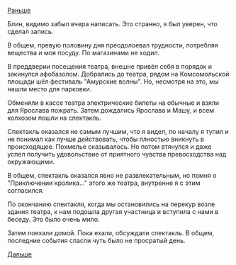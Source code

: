 [Раньше](2019.06.01.md)

Блин, видимо забыл вчера написать. Это странно, я был уверен, что сделал запись.

В общем, превую половину дня преодолоевал трудности, потребляя вещества и моя посуду. По магазинами не ходил.

В преддверии посещения театра, внешне привёл себя в порядок и закинулся афобазолом.
Добрались до театра, рядом на Комсомольской площади шёл фестиваль "Амурские волны". Но, несмотря на это, мы нашли место для парковки.

Обменяли в кассе театра электрические билеты на обычные и взяли для Ярослава пожрать. Затем дождались Ярослава и Машу, и всем колхозом пошли на спектакль.

Спектакль оказался не самым лучшим, что я видел, по началу я тупил и не понимал как лучше действовать, чтобы плностью вникнуть в происходящее. Похмелье сказывалось.
Но потом втянулся и даже успел получить удовольствие от приятного чувства превосходства над окружающими.

В общем, спектакль оказался явно не развлекательным, но помня о "Приключении кролика..." этого же театра, внутренне я с этим согласился.

По окончанию спектакля, когда мы остановились на перекур возле здания театра, к нам подошла другая участница и вступила с нами в беседу. Это было очень мило.

Затем поехали домой. Пока ехали, обсуждали спектакль. В общем, последние события спасли чуть было не просратый день.

 [Дальше](2019.06.03.md)